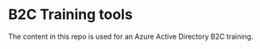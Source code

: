 # B2C Training tools

The content in this repo is used for an Azure Active Directory B2C training. 
